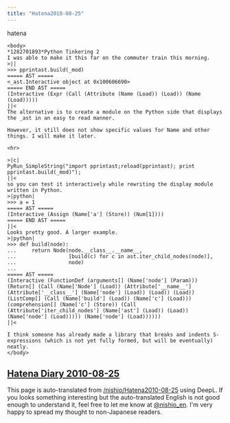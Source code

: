 ```yaml
---
title: "Hatena2010-08-25"
---
```


hatena

```
<body>
*1282701893*Python Tinkering 2
I was able to make it this far on the commuter train this morning.
>||
>>> pprintast.build(_mod)
===== AST =====
<_ast.Interactive object at 0x100606690>
===== END AST =====
(Interactive (Expr (Call (Attribute (Name (Load)) (Load)) (Name (Load)))))
||<
The alternative is to create a module on the Python side that displays the _ast in an easy to read manner.

However, it still does not show specific values for Name and other things. I will make it later.

<hr>

>|c|
PyRun_SimpleString("import pprintast;reload(pprintast); print pprintast.build(_mod)");
||<
so you can test it interactively while rewriting the display module written in Python.
>|python|
>>> a = 1
===== AST =====
(Interactive (Assign (Name['a'] (Store)) (Num[1])))
===== END AST =====
||<
Looks pretty good. A larger example.
>|python|
>>> def build(node):
...     return Node(node.__class__.__name__,
...                 [build(c) for c in ast.iter_child_nodes(node)],
...                 node)
... 
===== AST =====
(Interactive (FunctionDef (arguments[] (Name['node'] (Param))) (Return[] (Call (Name['Node'] (Load)) (Attribute['__name__'] (Attribute['__class__'] (Name['node'] (Load)) (Load)) (Load)) (ListComp[] (Call (Name['build'] (Load)) (Name['c'] (Load))) (comprehension[] (Name['c'] (Store)) (Call (Attribute['iter_child_nodes'] (Name['ast'] (Load)) (Load)) (Name['node'] (Load))))) (Name['node'] (Load))))))
||<

I think someone has already made a library that breaks and indents S-expressions (which is not yet fully formed, but will be eventually) neatly.
</body>
```


[Hatena Diary 2010-08-25](https://nishiohirokazu.hatenadiary.org/archive/2010/08/25)
---
This page is auto-translated from [/nishio/Hatena2010-08-25](https://scrapbox.io/nishio/Hatena2010-08-25) using DeepL. If you looks something interesting but the auto-translated English is not good enough to understand it, feel free to let me know at [@nishio_en](https://twitter.com/nishio_en). I'm very happy to spread my thought to non-Japanese readers.